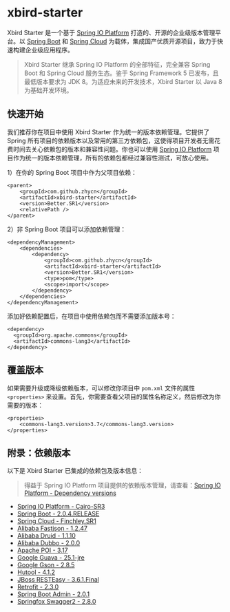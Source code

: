 # xbird-starter

Xbird Starter 是一个基于 [Spring IO Platform](http://platform.spring.io/platform/) 打造的、开源的企业级版本管理平台。以 [Spring Boot](https://projects.spring.io/spring-boot/) 和 [Spring Cloud](http://projects.spring.io/spring-cloud/) 为载体，集成国产优质开源项目，致力于快速构建企业级应用程序。

> Xbird Starter 继承 Spring IO Platform 的全部特征，完全兼容 Spring Boot 和 Spring Cloud 服务生态。鉴于 Spring Framework 5 已发布，且最低版本要求为 JDK 8。为适应未来的开发技术，Xbird Starter 以 Java 8 为基础开发环境。

## 快速开始

我们推荐你在项目中使用 Xbird Starter 作为统一的版本依赖管理。它提供了 Spring 所有项目的依赖版本以及常用的第三方依赖包，这使得项目开发者无需花费时间去关心依赖包的版本和兼容性问题。你也可以使用 [Spring IO Platform](http://platform.spring.io/platform/) 项目作为统一的版本依赖管理，所有的依赖包都经过兼容性测试，可放心使用。

1）在你的 Spring Boot 项目中作为父项目依赖：

```
<parent>
    <groupId>com.github.zhycn</groupId>
    <artifactId>xbird-starter</artifactId>
    <version>Better.SR1</version>
    <relativePath />
</parent>
```

2）非 Spring Boot 项目可以添加依赖管理：

```
<dependencyManagement>
    <dependencies>
        <dependency>
            <groupId>com.github.zhycn</groupId>
            <artifactId>xbird-starter</artifactId>
            <version>Better.SR1</version>
            <type>pom</type>
            <scope>import</scope>
        </dependency>
    </dependencies>
</dependencyManagement>
```

添加好依赖配置后，在项目中使用依赖包而不需要添加版本号：

```
<dependency>
  <groupId>org.apache.commons</groupId>
  <artifactId>commons-lang3</artifactId>
</dependency>
```

## 覆盖版本

如果需要升级或降级依赖版本，可以修改你项目中 `pom.xml` 文件的属性 `<properties>` 来设置。首先，你需要查看父项目的属性名称定义，然后修改为你需要的版本：

```
<properties>
    <commons-lang3.version>3.7</commons-lang3.version>
</properties>
```

## 附录：依赖版本

以下是 Xbird Starter 已集成的依赖包及版本信息：

> 得益于 Spring IO Platform 项目提供的依赖版本管理，请查看：[Spring IO Platform - Dependency versions](https://docs.spring.io/platform/docs/Cairo-SR3/reference/htmlsingle/#appendix-dependency-versions)

- [Spring IO Platform - Cairo-SR3](http://platform.spring.io/platform/)
- [Spring Boot - 2.0.4.RELEASE](https://projects.spring.io/spring-boot/)
- [Spring Cloud - Finchley.SR1](http://projects.spring.io/spring-cloud/)
- [Alibaba Fastjson - 1.2.47](https://github.com/alibaba/fastjson)
- [Alibaba Druid - 1.1.10](https://github.com/alibaba/druid)
- [Alibaba Dubbo - 2.0.0](https://github.com/alibaba/dubbo-spring-boot-starter)
- [Apache POI - 3.17](https://poi.apache.org/)
- [Google Guava - 25.1-jre](https://github.com/google/guava)
- [Google Gson - 2.8.5](https://github.com/google/gson)
- [Hutool - 4.1.2](http://www.hutool.cn/)
- [JBoss RESTEasy - 3.6.1.Final](https://resteasy.github.io/)
- [Retrofit - 2.3.0](http://square.github.io/retrofit/)
- [Spring Boot Admin - 2.0.1](https://github.com/codecentric/spring-boot-admin)
- [Springfox Swagger2 - 2.8.0](https://springfox.github.io/springfox/)